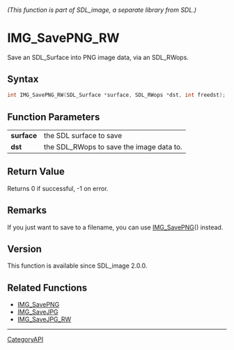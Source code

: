 ###### (This function is part of SDL_image, a separate library from SDL.)
# IMG_SavePNG_RW

Save an SDL_Surface into PNG image data, via an SDL_RWops.

## Syntax

```c
int IMG_SavePNG_RW(SDL_Surface *surface, SDL_RWops *dst, int freedst);

```

## Function Parameters

|                 |                                          |
| --------------- | ---------------------------------------- |
| **surface**     | the SDL surface to save                  |
| **dst**         | the SDL_RWops to save the image data to. |

## Return Value

Returns 0 if successful, -1 on error.

## Remarks

If you just want to save to a filename, you can use
[IMG_SavePNG](IMG_SavePNG.md)() instead.

## Version

This function is available since SDL_image 2.0.0.

## Related Functions

* [IMG_SavePNG](IMG_SavePNG.md)
* [IMG_SaveJPG](IMG_SaveJPG.md)
* [IMG_SaveJPG_RW](IMG_SaveJPG_RW.md)

----
[CategoryAPI](CategoryAPI.md)
